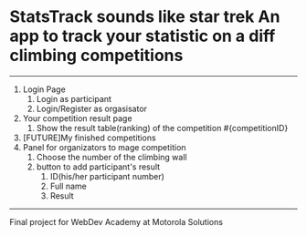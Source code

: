 # StatsTrack sounds like star trek An app to track your statistic on a diff climbing competitions

<hr>

<ol>
    <li>
        Login Page
        <ol>
            <li>Login as participant</li>
            <li>Login/Register as orgasisator</li>
        </ol>
    </li>
    <li>
        Your competition result page
        <ol>
            <li>Show the result table(ranking) of the competition #{competitionID}</li>
        </ol>
    </li>
    <li>[FUTURE]My finished competitions</li>
    <li>
        Panel for organizators to mage competition
        <ol>
            <li>Choose the number of the climbing wall</li>
            <li>
              button to add participant's result
                <ol>
                    <li>ID(his/her participant number)</li>
                    <li>Full name</li>
                    <li>Result</li>
                </ol>
            </li>
        </ol>
    </li>
</ol>

<hr> Final project for WebDev Academy at Motorola Solutions
